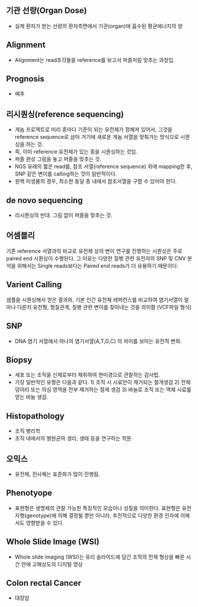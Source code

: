 ## 기관 선량(Organ Dose)
- 실제 환자가 받는 선량의 환자측면에서 기관(organ)에 흡수된 평균에너지의 양

## Alignment
- Alignment는 read조각들을 reference를 보고서 퍼즐처럼 맞추는 과정임.

## Prognosis 
- 예후

## 리시퀀싱(reference sequencing)
- 게놈 프로젝트로 미리 종마다 기준이 되는 유전체가 정해져 있어서, 그것을 reference sequence로 삼아 거기에 새로운 게놈 서열을 맞춰가는 방식으로 시퀀싱을 하는 것.
- 즉, 이미 reference 유전체가 있는 종을 시퀀싱하는 것임.
- 퍼즐 완성 그림을 놓고 퍼즐을 맞추는 것. 
- NGS 유래의 짧은 read를, 참조 서열(reference sequence) 위에 mapping한 후, SNP 같은 변이를 calling하는 것이 일반적이다.
- 원핵 미생물의 경우, 최소한 동일 종 내에서 참조서열을 구할 수 있어야 한다. 

## de novo sequencing
- 리시퀀싱의 반대. 그림 없이 퍼즐을 맞추는 것.

## 어셈블리 

기존 reference 서열과의 비교로 유전체 상의 변이 연구를 진행하는 시퀀싱은 주로 paired end 시퀀싱이 수행된다. 
그 이유는 다양한 질병 관련 유전자의 SNP 및 CNV 분석을 위해서는 Single reads보다는 Paired end reads가 더 유용하기 때문이다. 

## Varient Calling 
샘플을 시퀀싱해서 얻은 결과와, 기본 인간 유전체 레퍼런스를 비교하여 염기서열이 얼마나 다른지 유전형, 형질관계, 질병 관련 변이를 찾아내는 것을 의미함
(VCF파일 형식)

## SNP 
- DNA 염기 서열에서 하나의 염기서열(A,T,G,C) 의 차이를 보이는 유전적 변화.


## Biopsy
- 세포 또는 조직을 신체로부터 채취하여 현미경으로 관찰하는 검사법. 
- 가장 일반적인 유형은 다음과 같다. 1) 조직 시 시료만이 제거되는 절개생검 2) 전체 덩어리 또는 의심 영역을 전부 제거하는 절제 생검 3) 바늘로 조직 또는 액체 시료를 얻는 바늘 생검. 

## Histopathology 
- 조직 병리학
- 조직 내에서의 병원균의 생리, 생태 등을 연구하는 학문.

## 오믹스
- 유전체, 전사체는 표준화가 많이 진행됨. 

## Phenotyope 
- 표현형은 생명체의 관찰 가능한 특징적인 모습이나 성질을 의미한다. 표현형은 유전자형(genotype)에 의해 결정될 뿐만 아니라, 후천적으로 다양한 환경 인자에 의해서도 영향받을 수 있다. 


## Whole Slide Image (WSI)
- Whole slide imaging (WSI)는 유리 슬라이드에 담긴 조직의 전체 형상을 빠른 시간 안에 고해상도의 디지털 영상


## Colon rectal Cancer 
- 대장암
